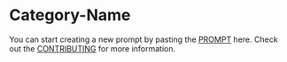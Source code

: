 # Category-Name

You can start creating a new prompt by pasting the [PROMPT](../PROMPT.md) here. Check out the [CONTRIBUTING](../CONTRIBUTING.md) for more information.